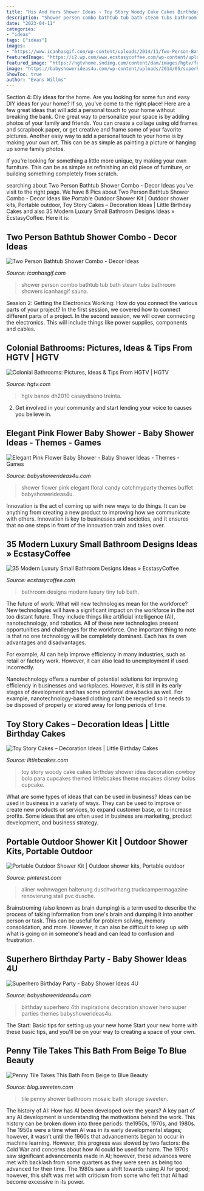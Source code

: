 ```yaml
---
title: "His And Hers Shower Ideas ~ Toy Story Woody Cake Cakes Birthday Shower Idea Decoration Cowboy Bolo Para Cupcakes Themed Littlebcakes Theme Mscakes Disney Bolos Cupcake"
description: "Shower person combo bathtub tub bath steam tubs bathroom showers icanhasgif sauna"
date: "2023-04-11"
categories:
- "ideas"
tags: ["ideas"]
images:
- "https://www.icanhasgif.com/wp-content/uploads/2014/11/Two-Person-Bathtub-Shower-Combo.jpg"
featuredImage: "https://i2.wp.com/www.ecstasycoffee.com/wp-content/uploads/2016/10/Small-Bathroom-Design-Ideas-9.jpg?resize=554%2C828"
featured_image: "https://hgtvhome.sndimg.com/content/dam/images/hgtv/fullset/2009/11/19/2/DH2010_11-master-bath-vanity-02_s4x3.jpg.rend.hgtvcom.616.462.suffix/1400948586869.jpeg"
image: "https://babyshowerideas4u.com/wp-content/uploads/2014/05/superhero-birthday-party-super-hero-decoration-inspirations-682x1024.jpg"
ShowToc: true
author: "Evans Willms"
---
```



Section 4: Diy ideas for the home.
Are you looking for some fun and easy DIY ideas for your home? If so, you’ve come to the right place! Here are a few great ideas that will add a personal touch to your home without breaking the bank.
One great way to personalize your space is by adding photos of your family and friends. You can create a collage using old frames and scrapbook paper, or get creative and frame some of your favorite pictures. Another easy way to add a personal touch to your home is by making your own art. This can be as simple as painting a picture or hanging up some family photos.

If you’re looking for something a little more unique, try making your own furniture. This can be as simple as refinishing an old piece of furniture, or building something completely from scratch.

	

		
searching about Two Person Bathtub Shower Combo - Decor Ideas you've visit to the right page. We have 8 Pics about Two Person Bathtub Shower Combo - Decor Ideas like Portable Outdoor Shower Kit | Outdoor shower kits, Portable outdoor, Toy Story Cakes – Decoration Ideas | Little Birthday Cakes and also 35 Modern Luxury Small Bathroom Designs Ideas » EcstasyCoffee. Here it is:
		
    
## Two Person Bathtub Shower Combo - Decor Ideas

<img loading=lazy src="https://www.icanhasgif.com/wp-content/uploads/2014/11/Two-Person-Bathtub-Shower-Combo.jpg" onerror="this.onerror=null;this.src='https://tse1.mm.bing.net/th?id=OIP.kG_d53V19JHURT4sfM-dNwAAAA&amp;pid=15.1';" alt="Two Person Bathtub Shower Combo - Decor Ideas">

_Source: icanhasgif.com_

>shower person combo bathtub tub bath steam tubs bathroom showers icanhasgif sauna. 

	

Session 2: Getting the Electronics Working: How do you connect the various parts of your project?
In the first session, we covered how to connect different parts of a project. In the second session, we will cover connecting the electronics. This will include things like power supplies, components and cables.

    
## Colonial Bathrooms: Pictures, Ideas &amp; Tips From HGTV | HGTV

<img loading=lazy src="https://hgtvhome.sndimg.com/content/dam/images/hgtv/fullset/2009/11/19/2/DH2010_11-master-bath-vanity-02_s4x3.jpg.rend.hgtvcom.616.462.suffix/1400948586869.jpeg" onerror="this.onerror=null;this.src='https://tse1.mm.bing.net/th?id=OIP.PW0R7WhzKvFD2QNCu8-sXQHaFj&amp;pid=15.1';" alt="Colonial Bathrooms: Pictures, Ideas &amp; Tips From HGTV | HGTV">

_Source: hgtv.com_

>hgtv banos dh2010 casaydiseno treinta. 

	

2. Get involved in your community and start lending your voice to causes you believe in.

    
## Elegant Pink Flower Baby Shower - Baby Shower Ideas - Themes - Games

<img loading=lazy src="http://www.babyshowerideas4u.com/wp-content/uploads/2016/06/Elegant-Pink-Flower-Baby-Shower-Treats.jpg" onerror="this.onerror=null;this.src='https://tse4.mm.bing.net/th?id=OIP.Mrzd0PgQ4ji_rTzdSWCfdgHaJ4&amp;pid=15.1';" alt="Elegant Pink Flower Baby Shower - Baby Shower Ideas - Themes - Games">

_Source: babyshowerideas4u.com_

>shower flower pink elegant floral candy catchmyparty themes buffet babyshowerideas4u. 

	

Innovation is the act of coming up with new ways to do things. It can be anything from creating a new product to improving how we communicate with others. Innovation is key to businesses and societies, and it ensures that no one steps in front of the innovation train and takes over.

    
## 35 Modern Luxury Small Bathroom Designs Ideas » EcstasyCoffee

<img loading=lazy src="https://i2.wp.com/www.ecstasycoffee.com/wp-content/uploads/2016/10/Small-Bathroom-Design-Ideas-9.jpg?resize=554%2C828" onerror="this.onerror=null;this.src='https://tse3.mm.bing.net/th?id=OIP.cGhVTn5mZTJTT7ryVT9TQAHaLE&amp;pid=15.1';" alt="35 Modern Luxury Small Bathroom Designs Ideas » EcstasyCoffee">

_Source: ecstasycoffee.com_

>bathroom designs modern luxury tiny tub bath. 

	

The future of work: What will new technologies mean for the workforce?
New technologies will have a significant impact on the workforce in the not too distant future. They include things like artificial intelligence (AI), nanotechnology, and robotics. All of these new technologies present opportunities and challenges for the workforce. 
One important thing to note is that no one technology will be completely dominant. Each has its own advantages and disadvantages. 

For example, AI can help improve efficiency in many industries, such as retail or factory work. However, it can also lead to unemployment if used incorrectly. 

Nanotechnology offers a number of potential solutions for improving efficiency in businesses and workplaces. However, it is still in its early stages of development and has some potential drawbacks as well. For example, nanotechnology-based clothing can't be recycled so it needs to be disposed of properly or stored away for long periods of time.

    
## Toy Story Cakes – Decoration Ideas | Little Birthday Cakes

<img loading=lazy src="http://www.littlebcakes.com/wp-content/uploads/2014/02/Toy-Story-Cakes.jpg" onerror="this.onerror=null;this.src='https://tse1.mm.bing.net/th?id=OIP.bapMZ-u2WMAUOaOsA05TngHaJ4&amp;pid=15.1';" alt="Toy Story Cakes – Decoration Ideas | Little Birthday Cakes">

_Source: littlebcakes.com_

>toy story woody cake cakes birthday shower idea decoration cowboy bolo para cupcakes themed littlebcakes theme mscakes disney bolos cupcake. 

	

What are some types of ideas that can be used in business?
Ideas can be used in business in a variety of ways. They can be used to improve or create new products or services, to expand customer base, or to increase profits. Some ideas that are often used in business are marketing, product development, and business strategy.

    
## Portable Outdoor Shower Kit | Outdoor Shower Kits, Portable Outdoor

<img loading=lazy src="https://i.pinimg.com/736x/93/25/cb/9325cba8656aa28872d16a974d084ede.jpg" onerror="this.onerror=null;this.src='https://tse2.mm.bing.net/th?id=OIP.mfHeoP0XrBrKXU6oTeCcRQHaJ4&amp;pid=15.1';" alt="Portable Outdoor Shower Kit | Outdoor shower kits, Portable outdoor">

_Source: pinterest.com_

>aliner wohnwagen halterung duschvorhang truckcampermagazine renovierung stall pvc dusche. 

	

Brainstroming (also known as brain dumping) is a term used to describe the process of taking information from one's brain and dumping it into another person or task. This can be useful for problem solving, memory consolidation, and more. However, it can also be difficult to keep up with what is going on in someone's head and can lead to confusion and frustration.

    
## Superhero Birthday Party - Baby Shower Ideas 4U

<img loading=lazy src="https://babyshowerideas4u.com/wp-content/uploads/2014/05/superhero-birthday-party-super-hero-decoration-inspirations-682x1024.jpg" onerror="this.onerror=null;this.src='https://tse4.mm.bing.net/th?id=OIP.i5OYjpm5EVl3YmclZJTxBAHaLH&amp;pid=15.1';" alt="Superhero Birthday Party - Baby Shower Ideas 4U">

_Source: babyshowerideas4u.com_

>birthday superhero 4th inspirations decoration shower hero super parties themes babyshowerideas4u. 

	

The Start: Basic tips for setting up your new home
Start your new home with these basic tips, and you'll be on your way to creating a space of your own.

    
## Penny Tile Takes This Bath From Beige To Blue Beauty

<img loading=lazy src="http://blog.sweeten.com/wp-content/uploads/2017/03/SWEETEN_Michael_Bathroom-06-723x1085.jpg" onerror="this.onerror=null;this.src='https://tse2.mm.bing.net/th?id=OIP.84nbLZNdnLt83LczOJRymAHaLH&amp;pid=15.1';" alt="Penny Tile Takes This Bath From Beige to Blue Beauty">

_Source: blog.sweeten.com_

>tile penny shower bathroom mosaic bath storage sweeten. 

	

The history of AI: How has AI been developed over the years?
A key part of any AI development is understanding the motivations behind the work. This history can be broken down into three periods: the1950s, 1970s, and 1980s. The 1950s were a time when AI was in its early developmental stages; however, it wasn’t until the 1960s that advancements began to occur in machine learning. However, this progress was slowed by two factors: the Cold War and concerns about how AI could be used for harm. The 1970s saw significant advancements made in AI; however, these advances were met with backlash from some quarters as they were seen as being too advanced for their time. The 1980s saw a shift towards using AI for good; however, this shift was met with criticism from some who felt that AI had become excessive in its power.

